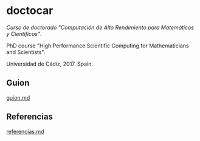 # doctocar

*Curso de doctorado "Computación de Alto Rendimiento para Matemáticos y Científicos"*.

PhD course "High Performance Scientific Computing for Mathematicians and Scientists".

Universidad de Cádiz, 2017. Spain.

## Guion

[guion.md](guion.md)

## Referencias

[referencias.md](referencias.md)
